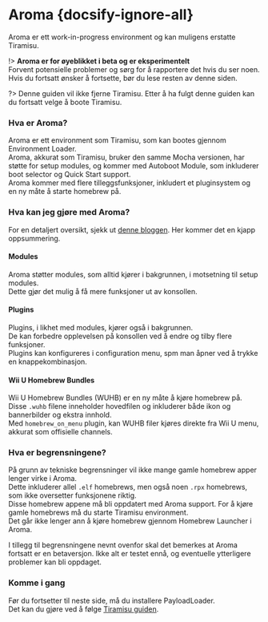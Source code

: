 # Aroma {docsify-ignore-all}

Aroma er ett work-in-progress environment og kan muligens erstatte Tiramisu.

!> **Aroma er for øyeblikket i beta og er eksperimentelt**  
Forvent potensielle problemer og sørg for å rapportere det hvis du ser noen.  
Hvis du fortsatt ønsker å fortsette, bør du lese resten av denne siden.

?> Denne guiden vil ikke fjerne Tiramisu. Etter å ha fulgt denne guiden kan du fortsatt velge å boote Tiramisu.

### Hva er Aroma?

Aroma er ett environment som Tiramisu, som kan bootes gjennom Environment Loader.  
Aroma, akkurat som Tiramisu, bruker den samme Mocha versionen, har støtte for setup modules, og kommer med Autoboot Module, som inkluderer boot selector og Quick Start support.  
Aroma kommer med flere tilleggsfunksjoner, inkludert et pluginsystem og en ny måte å starte homebrew på.

### Hva kan jeg gjøre med Aroma?

For en detaljert oversikt, sjekk ut [denne bloggen](https://maschell.github.io/homebrew/2022/09/05/aroma.html). Her kommer det en kjapp oppsummering.

#### Modules

Aroma støtter modules, som alltid kjører i bakgrunnen, i motsetning til setup modules.  
Dette gjør det mulig å få mere funksjoner ut av konsollen.

#### Plugins

Plugins, i likhet med modules, kjører også i bakgrunnen.  
De kan forbedre opplevelsen på konsollen ved å endre og tilby flere funksjoner.  
Plugins kan konfigureres i configuration menu, spm man åpner ved å trykke en knappekombinasjon.

#### Wii U Homebrew Bundles

Wii U Homebrew Bundles (WUHB) er en ny måte å kjøre homebrew på.  
Disse `.wuhb` filene inneholder hovedfilen og inkluderer både ikon og bannerbilder og ekstra innhold.  
Med `homebrew_on_menu` plugin, kan WUHB filer kjøres direkte fra Wii U menu, akkurat som offisielle channels.

### Hva er begrensningene?

På grunn av tekniske begrensninger vil ikke mange gamle homebrew apper lenger virke i Aroma.  
Dette inkluderer allel `.elf` homebrews, men også noen `.rpx` homebrews, som ikke oversetter funksjonene riktig.  
Disse homebrew appene må bli oppdatert med Aroma support. For å kjøre gamle homebrews må du starte Tiramisu environment.  
Det går ikke lenger ann å kjøre homebrew gjennom Homebrew Launcher i Aroma.

I tillegg til begrensningene nevnt ovenfor skal det bemerkes at Aroma fortsatt er en betaversjon. Ikke alt er testet ennå, og eventuelle ytterligere problemer kan bli oppdaget.

### Komme i gang

Før du fortsetter til neste side, må du installere PayloadLoader.  
Det kan du gjøre ved å følge [Tiramisu guiden](../tiramisu/sd-preparation).

